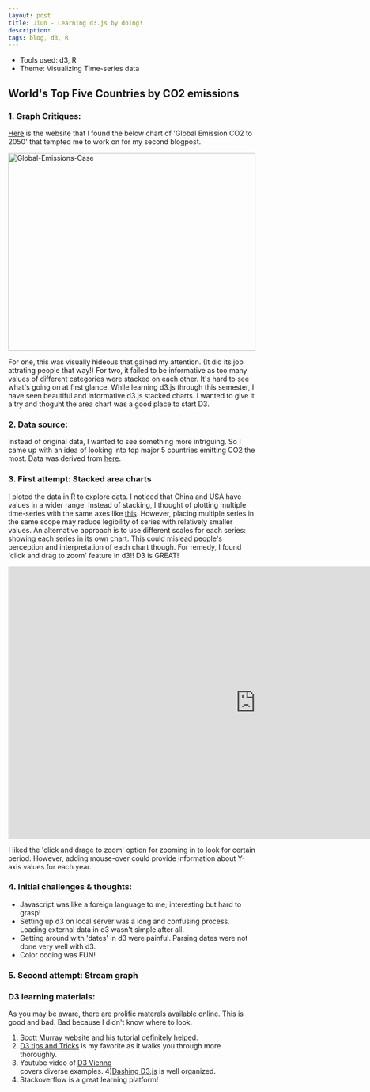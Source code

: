 ```yaml
---
layout: post
title: Jiun - Learning d3.js by doing!
description:
tags: blog, d3, R
---
```


* Tools used: d3, R
* Theme: Visualizing Time-series data

## World's Top Five Countries by CO2 emissions ##

### 1. Graph Critiques: ###

[Here](http://blogs.shell.com/climatechange/category/copenhagen/page/2/) is the website that I found the below chart of 'Global Emission CO2 to 2050' that tempted me to work on for my second blogpost. 

<a href="http://blogs.shell.com/climatechange/wp-content/uploads/2010/01/Global-Emissions-Case-2.jpg"><img src="http://blogs.shell.com/climatechange/wp-content/uploads/2010/01/Global-Emissions-Case-2.jpg" alt="Global-Emissions-Case" width="500" height="400"></a>

For one, this was visually hideous that gained my attention. (It did its job attrating people that way!) For two, it failed to be informative as too many values of different categories were stacked on each other. It's hard to see what's going on at first glance. While learning d3.js through this semester, I have seen beautiful and informative d3.js stacked charts. I wanted to give it a try and thoguht the area chart was a good place to start D3.

### 2. Data source: ###

Instead of original data, I wanted to see something more intriguing. So I came up with an idea of looking into top major 5 countries emitting CO2 the most. Data was derived from [here](http://tonto.eia.doe.gov/cfapps/ipdbproject/IEDIndex3.cfm?tid=90&pid=44&aid=8). 

### 3. First attempt: Stacked area charts

I ploted the data in R to explore data. I noticed that China and USA have values in a wider range. Instead of stacking, I thought of plotting multiple time-series with the same axes like [this](http://bl.ocks.org/mbostock/1157787). However, placing multiple series in the same scope may reduce legibility of series with relatively smaller values. An alternative approach is to use different scales for each series: showing each series in its own chart. This could mislead people's perception and interpretation of each chart though. For remedy, I found 'click and drag to zoom' feature in d3!! D3 is GREAT! 

<div align="left"><iframe src="http://jsfiddle.net/stephenkappel/bk854/embedded/result" allowfullscreen="allowfullscreen" frameborder="0" width="1000" height="550"></iframe></div>

I liked the 'click and drage to zoom' option for zooming in to look for certain period. However, adding mouse-over could provide information about Y-axis values for each year. 

### 4. Initial challenges & thoughts:
* Javascript was like a foreign language to me; interesting but hard to grasp! 
* Setting up d3 on local server was a long and confusing process. Loading external data in d3 wasn't simple after all. 
* Getting around with 'dates' in d3 were painful. Parsing dates were not done very well with d3.
* Color coding was FUN! 

### 5. Second attempt: Stream graph



### D3 learning materials:
As you may be aware, there are prolific materals available online. This is good and bad. Bad because I didn't know where to look. <br>

1) [Scott Murray website](http://alignedleft.com/tutorials/d3/) and his tutorial definitely helped. <br>
2) [D3 tips and Tricks](http://thedata.co/sites/thedata.co/files/u1/D3-Tips-and-Tricks_Book_v4.pdf) is my favorite as it walks you through more thoroughly. <br>
3) Youtube video of [D3 Vienno](https://www.youtube.com/user/d3vienno) <br> covers diverse examples. 
4)[Dashing D3.js](https://www.dashingd3js.com/) is well organized. <br>
5) Stackoverflow is a great learning platform!




```javascript

```




